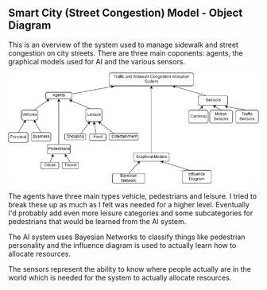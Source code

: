 ## Smart City (Street Congestion) Model - Object Diagram

This is an overview of the system used to manage sidewalk and street congestion on city streets. There are three main coponents: agents, the graphical models used for AI and the various sensors.

![Example Object Diagram](../images/StreetObject.png)

The agents have three main types vehicle, pedestrians and leisure. I tried to break these up as much as I felt was needed for a higher level. Eventually I'd probably add even more leisure categories and some subcategories for pedestrians that would be learned from the AI system.

The AI system uses Bayesian Networks to classify things like pedestrian personality and the influence diagram is used to actually learn how to allocate resources. 

The sensors represent the ability to know where people actually are in the world which is needed for the system to actually allocate resources.
